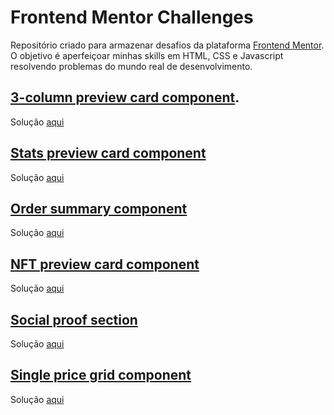 # Frontend Mentor Challenges
 
Repositório criado para armazenar desafios da plataforma [Frontend Mentor](https://www.frontendmentor.io/). O objetivo é aperfeiçoar minhas skills em HTML, CSS e Javascript resolvendo problemas do mundo real de desenvolvimento.


## [3-column preview card component](https://www.frontendmentor.io/challenges/3column-preview-card-component-pH92eAR2-).
Solução [aqui](https://marinalobao.github.io/Frontend-Mentor-Challenges/3-column-preview-card-component-main/index.html)


## [Stats preview card component](https://www.frontendmentor.io/challenges/stats-preview-card-component-8JqbgoU62)
Solução [aqui](https://marinalobao.github.io/Frontend-Mentor-Challenges/stats-preview-card-component-main/)

## [Order summary component](https://www.frontendmentor.io/challenges/order-summary-component-QlPmajDUj)
Solução [aqui](https://marinalobao.github.io/Frontend-Mentor-Challenges/order-summary-component-main/)


## [NFT preview card component](https://www.frontendmentor.io/challenges/nft-preview-card-component-SbdUL_w0U)
Solução [aqui](https://marinalobao.github.io/Frontend-Mentor-Challenges/nft-preview-card-component-main/index.html)

## [Social proof section](https://www.frontendmentor.io/challenges/social-proof-section-6e0qTv_bA)
Solução [aqui](https://marinalobao.github.io/Frontend-Mentor-Challenges/social-proof-section-master/)

## [Single price grid component](https://www.frontendmentor.io/challenges/single-price-grid-component-5ce41129d0ff452fec5abbbc)
Solução [aqui](https://marinalobao.github.io/Frontend-Mentor-Challenges/single-price-grid-component-master)
